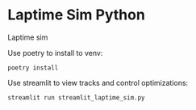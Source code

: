 # Laptime Sim Python
Laptime sim

Use poetry to install to venv:
```console 
poetry install
```
Use streamlit to view tracks and control optimizations:
```shellsession
streamlit run streamlit_laptime_sim.py
```
